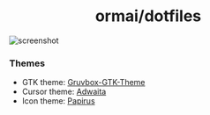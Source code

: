 <h1 align="center">ormai/dotfiles</h1>

![screenshot](images/three-screens-28_04_2023.png)

### Themes

- GTK theme: [Gruvbox-GTK-Theme](https://github.com/Fausto-Korpsvart/Gruvbox-GTK-Theme)
- Cursor theme: [Adwaita](https://gitlab.gnome.org/GNOME/adwaita-icon-theme)
- Icon theme: [Papirus](https://github.com/PapirusDevelopmentTeam/papirus-icon-theme)

